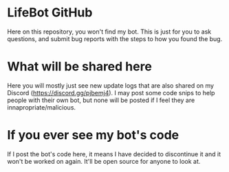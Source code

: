 # LifeBot GitHub
Here on this repository, you won't find my bot. This is just for you to ask questions, and submit bug reports with the steps to how you found the bug.
# What will be shared here
Here you will mostly just see new update logs that are also shared on my Discord (https://discord.gg/pjbemj4). I may post some code snips to help people with their own bot, but none will be posted if I feel they are innapropriate/malicious.
# If you ever see my bot's code
If I post the bot's code here, it means I have decided to discontinue it and it won't be worked on again. It'll be open source for anyone to look at.
